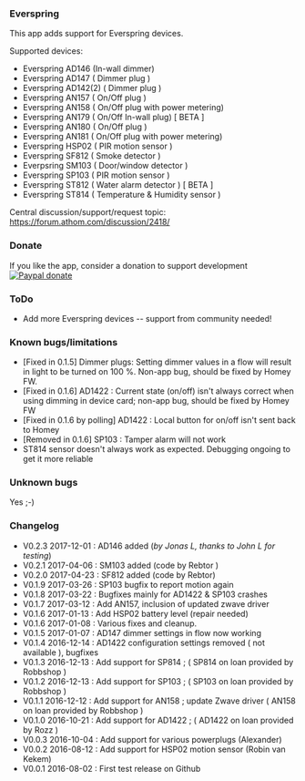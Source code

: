 ### Everspring

This app adds support for Everspring devices.

Supported devices:

- Everspring AD146 (In-wall dimmer)
- Everspring AD147 ( Dimmer plug )
- Everspring AD142(2) ( Dimmer plug )
- Everspring AN157 ( On/Off plug )
- Everspring AN158 ( On/Off plug with power metering)
- Everspring AN179 ( On/Off In-wall plug) [ BETA ]
- Everspring AN180 ( On/Off plug )
- Everspring AN181 ( On/Off plug with power metering)
- Everspring HSP02 ( PIR motion sensor )
- Everspring SF812 ( Smoke detector )
- Everpsring SM103 ( Door/window detector )
- Everspring SP103 ( PIR motion sensor )
- Everspring ST812 ( Water alarm detector ) [ BETA ]
- Everspring ST814 ( Temperature & Humidity sensor )

Central discussion/support/request topic: https://forum.athom.com/discussion/2418/

### Donate

If you like the app, consider a donation to support development  
[![Paypal donate][pp-donate-image]][pp-donate-link]

### ToDo

- Add more Everspring devices -- support from community needed!

### Known bugs/limitations

- [Fixed in 0.1.5] Dimmer plugs: Setting dimmer values in a flow will result in light to be turned on 100 %. Non-app bug, should be fixed by Homey FW.
- [Fixed in 0.1.6] AD1422 : Current state (on/off) isn't always correct when using dimming in device card; non-app bug, should be fixed by Homey FW
- [Fixed in 0.1.6 by polling] AD1422 : Local button for on/off isn't sent back to Homey  
- [Removed in 0.1.6] SP103 : Tamper alarm will not work
- ST814 sensor doesn't always work as expected. Debugging ongoing to get it more reliable

### Unknown bugs

Yes ;-)

### Changelog

- V0.2.3 2017-12-01 : AD146 added (*by Jonas L, thanks to John L for testing*)
- V0.2.1 2017-04-06 : SM103 added (code by Rebtor )
- V0.2.0 2017-04-23 : SF812 added (code by Rebtor)
- V0.1.9 2017-03-26 : SP103 bugfix to report motion again
- V0.1.8 2017-03-22 : Bugfixes mainly for AD1422 & SP103 crashes
- V0.1.7 2017-03-12 : Add AN157, inclusion of updated zwave driver
- V0.1.6 2017-01-13 : Add HSP02 battery level (repair needed)
- V0.1.6 2017-01-08 : Various fixes and cleanup.
- V0.1.5 2017-01-07 : AD147 dimmer settings in flow now working
- V0.1.4 2016-12-14 : AD1422 configuration settings removed ( not available ), bugfixes
- V0.1.3 2016-12-13 : Add support for SP814 ; ( SP814 on loan provided by Robbshop )
- V0.1.2 2016-12-13 : Add support for SP103 ; ( SP103 on loan provided by Robbshop )
- V0.1.1 2016-12-12 : Add support for AN158 ; update Zwave driver ( AN158 on loan provided by Robbshop )
- V0.1.0 2016-10-21 : Add support for AD1422 ; ( AD1422 on loan provided by Rozz )
- V0.0.3 2016-10-04 : Add support for various powerplugs (Alexander)
- V0.0.2 2016-08-12 : Add support for HSP02 motion sensor (Robin van Kekem)
- V0.0.1 2016-08-02 : First test release on Github

[pp-donate-link]: https://www.paypal.com/cgi-bin/webscr?cmd=_donations&business=ralf%40iae%2enl&lc=GB&item_name=homey%2deverspring&item_number=homey%2devohome&currency_code=EUR&bn=PP%2dDonationsBF%3abtn_donateCC_LG%2egif%3aNonHosted
[pp-donate-image]: https://www.paypalobjects.com/en_US/i/btn/btn_donateCC_LG.gif
